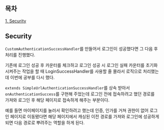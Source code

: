 ## 목차
[1. Security](#security)   

## Security
`CustomAuthenticationSuccessHandler`를 만들어서 로그인이 성공했다면 그 다음 후처리를 진행했다.

기존에 로그인 성공 후 카운터를 체크하고 로그인 성공 시 로그인 실패 카운터를 초기화 시켜주는 작업을 할 때 LoginSuccessHandler를 사용할 줄 몰라서 로직으로 처리했는데 이번에 공부를 다시 했다.

`extends SimpleUrlAuthenticationSuccessHandler`를 상속 받아서 `onAuthenticationSuccess`를 구현해 주었는데 로그인 전에 접속하려고 했던 경로를 가져와 로그인 후 해당 페이지로 접속하게 해주는 부분이다.

예를 들면 마이페이지를 눌러서 확인하려고 했는데 인증, 인가를 거쳐 권한이 없어 로그인 페이지로 이동됐다면 해당 페이지에서 캐싱된 이전 경로를 가져와 로그인에 성공하게 되면 다음 경로로 뿌려주는 역할을 하게 된다.
